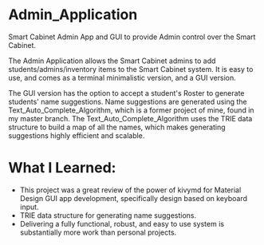 # Admin_Application
Smart Cabinet Admin App and GUI to provide Admin control over the Smart Cabinet.

The Admin Application allows the Smart Cabinet admins to add students/admins/inventory items to the Smart Cabinet system. It is easy to use, and comes as a terminal minimalistic version, and a GUI version. 

The GUI version has the option to accept a student's Roster to generate students' name suggestions. Name suggestions are generated using the Text_Auto_Complete_Algorithm, which is a former project of mine, found in my master branch. The Text_Auto_Complete_Algorithm uses the TRIE data structure to build a map of all the names, which makes generating suggestions highly efficient and scalable. 


# What I Learned:
- This project was a great review of the power of kivymd for Material Design GUI app development, specifically design based on keyboard input.
- TRIE data structure for generating name suggestions. 
- Delivering a fully functional, robust, and easy to use system is substantially more work than personal projects.
